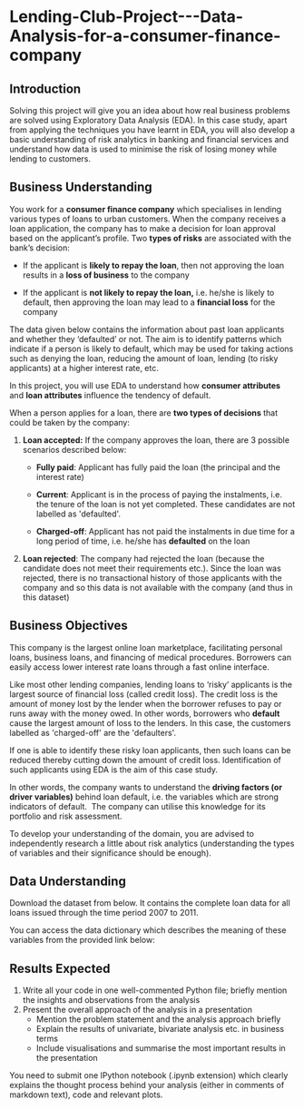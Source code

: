 # Lending-Club-Project---Data-Analysis-for-a-consumer-finance-company

## Introduction

Solving this project will give you an idea about how real business problems are solved using Exploratory Data Analysis (EDA). In this case study, apart from applying the techniques you have learnt in EDA, you will also develop a basic understanding of risk analytics in banking and financial services and understand how data is used to minimise the risk of losing money while lending to customers.

## Business Understanding

You work for a **consumer finance company** which specialises in lending various types of loans to urban customers. When the company receives a loan application, the company has to make a decision for loan approval based on the applicant’s profile. Two **types of risks** are associated with the bank’s decision:

-   If the applicant is **likely to repay the loan**, then not approving the loan results in a **loss of business** to the company
    
-   If the applicant is **not likely to repay the loan,** i.e. he/she is likely to default, then approving the loan may lead to a **financial loss** for the company
    

The data given below contains the information about past loan applicants and whether they ‘defaulted’ or not. The aim is to identify patterns which indicate if a person is likely to default, which may be used for taking actions such as denying the loan, reducing the amount of loan, lending (to risky applicants) at a higher interest rate, etc.

In this project, you will use EDA to understand how **consumer attributes** and **loan attributes** influence the tendency of default.

When a person applies for a loan, there are **two types of decisions** that could be taken by the company:

1.  **Loan accepted:** If the company approves the loan, there are 3 possible scenarios described below:
    
    -   **Fully paid**: Applicant has fully paid the loan (the principal and the interest rate)
        
    -   **Current**: Applicant is in the process of paying the instalments, i.e. the tenure of the loan is not yet completed. These candidates are not labelled as 'defaulted'.
        
    -   **Charged-off**: Applicant has not paid the instalments in due time for a long period of time, i.e. he/she has **defaulted** on the loan 
        
2.  **Loan rejected**: The company had rejected the loan (because the candidate does not meet their requirements etc.). Since the loan was rejected, there is no transactional history of those applicants with the company and so this data is not available with the company (and thus in this dataset)

## Business Objectives

This company is the largest online loan marketplace, facilitating personal loans, business loans, and financing of medical procedures. Borrowers can easily access lower interest rate loans through a fast online interface. 

Like most other lending companies, lending loans to ‘risky’ applicants is the largest source of financial loss (called credit loss). The credit loss is the amount of money lost by the lender when the borrower refuses to pay or runs away with the money owed. In other words, borrowers who **default** cause the largest amount of loss to the lenders. In this case, the customers labelled as 'charged-off' are the 'defaulters'. 

If one is able to identify these risky loan applicants, then such loans can be reduced thereby cutting down the amount of credit loss. Identification of such applicants using EDA is the aim of this case study.

In other words, the company wants to understand the **driving factors (or driver variables)** behind loan default, i.e. the variables which are strong indicators of default.  The company can utilise this knowledge for its portfolio and risk assessment. 

  
To develop your understanding of the domain, you are advised to independently research a little about risk analytics (understanding the types of variables and their significance should be enough).

## Data Understanding

Download the dataset from below. It contains the complete loan data for all loans issued through the time period 2007 to 2011.

You can access the data dictionary which describes the meaning of these variables from the provided link below:

## Results Expected

1.  Write all your code in one well-commented Python file; briefly mention the insights and observations from the analysis 
2.  Present the overall approach of the analysis in a presentation 
    -   Mention the problem statement and the analysis approach briefly 
    -   Explain the results of univariate, bivariate analysis etc. in business terms
    -   Include visualisations and summarise the most important results in the presentation

You need to submit one IPython notebook (.ipynb extension) which clearly explains the thought process behind your analysis (either in comments of markdown text), code and relevant plots. 
